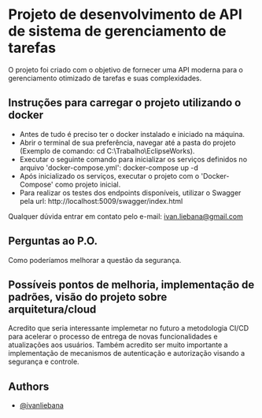 # Projeto de desenvolvimento de API de sistema de gerenciamento de tarefas
O projeto foi criado com o objetivo de fornecer uma API moderna para o gerenciamento otimizado de tarefas e suas complexidades.
## Instruções para carregar o projeto utilizando o docker
- Antes de tudo é preciso ter o docker instalado e iniciado na máquina.
- Abrir o terminal de sua preferência, navegar até a pasta do projeto (Exemplo de comando: cd C:\Trabalho\EclipseWorks).
- Executar o seguinte comando para inicializar os serviços definidos no arquivo 'docker-compose.yml': docker-compose up -d
- Após inicializado os serviços, executar o projeto com o 'Docker-Compose' como projeto inicial.
- Para realizar os testes dos endpoints disponíveis, utilizar o Swagger pela url: http://localhost:5009/swagger/index.html

Qualquer dúvida entrar em contato pelo e-mail: ivan.liebana@gmail.com

## Perguntas ao P.O.
Como poderíamos melhorar a questão da segurança.

## Possíveis pontos de melhoria, implementação de padrões, visão do projeto sobre arquitetura/cloud
Acredito que seria interessante implemetar no futuro a metodologia CI/CD para acelerar o processo de entrega de novas funcionalidades e atualizações aos usuários. Também acredito ser muito importante a implementação de mecanismos de autenticação e autorização visando a segurança e controle. 

## Authors

- [@ivanliebana](https://www.github.com/ivanliebana)
